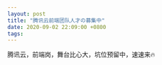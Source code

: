 ```yaml
---
layout: post
title: "腾讯云前端团队人才の募集中"
date: 2020-09-02 22:09:00 +0800
tags: 
---
```

    
腾讯云，前端岗，舞台比心大，坑位预留中，速速来🔥
    
